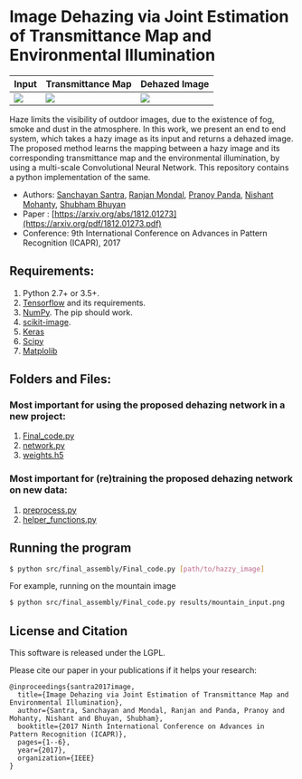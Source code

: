 # Image Dehazing via Joint Estimation of Transmittance Map and Environmental Illumination

| Input  | Transmittance Map | Dehazed Image |
| ------------- | ------------- | ------------- |
| ![](./results/mountain_input.png )  | ![](./results/depthmountain.png ) | ![](./results/dehazed_mountain.png)  

Haze limits the visibility of outdoor images, due to the existence of fog, smoke and dust in the atmosphere. In this work, we present an end to end system, which takes a hazy image as its input and returns a dehazed image. The proposed method learns the mapping between a hazy image and its corresponding transmittance map and the environmental illumination, by using a multi-scale Convolutional Neural Network. This repository contains a python implementation of the same.

- Authors: [Sanchayan Santra](http://san-santra.github.io/), [Ranjan Mondal](https://www.isical.ac.in/~ranjan15_r/), [Pranoy Panda](http://pranoy-panda.github.io/), [Nishant Mohanty](https://www.linkedin.com/in/nishantmohanty/), [Shubham Bhuyan](https://www.linkedin.com/in/shubham-bhuyan-326947137/)
- Paper : [https://arxiv.org/abs/1812.01273](https://arxiv.org/pdf/1812.01273.pdf)
- Conference: 9th International Conference on Advances in Pattern Recognition (ICAPR), 2017

## Requirements:
1. Python 2.7+ or 3.5+.
2. [Tensorflow](https://www.tensorflow.org/) and its requirements. 
3. [NumPy](http://www.numpy.org/). The pip should work.
4. [scikit-image](http://scikit-image.org/docs/dev/api/skimage.html).
5. [Keras](https://keras.io/)
6. [Scipy](https://www.scipy.org/)
7. [Matplolib](https://matplotlib.org/)

## Folders and Files:
### Most important for using the proposed dehazing network in a new project:
1. [Final_code.py](src/final_assembly/Final_code.py)
2. [network.py](src/cnn_network/network.py)
3. [weights.h5](model/weights.h5)
### Most important for (re)training the proposed dehazing network on new data:
1. [preprocess.py](src/data_generation/preprocess.py)
2. [helper_functions.py](src/data_generation/helper_functions.py)

## Running the program
```bash
$ python src/final_assembly/Final_code.py [path/to/hazzy_image]
```
For example, running on the mountain image
```bash
$ python src/final_assembly/Final_code.py results/mountain_input.png
```

## License and Citation

This software is released under the LGPL.

Please cite our paper in your publications if it helps your research:
```
@inproceedings{santra2017image,
  title={Image Dehazing via Joint Estimation of Transmittance Map and Environmental Illumination},
  author={Santra, Sanchayan and Mondal, Ranjan and Panda, Pranoy and Mohanty, Nishant and Bhuyan, Shubham},
  booktitle={2017 Ninth International Conference on Advances in Pattern Recognition (ICAPR)},
  pages={1--6},
  year={2017},
  organization={IEEE}
}
```

